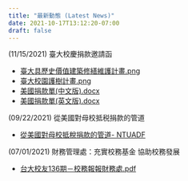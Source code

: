 ```yaml
---
title: "最新動態 (Latest News)"
date: 2021-10-17T13:12:20-07:00
draft: false
---
```

(11/15/2021) 臺大校慶捐款邀請函
  - [臺大具歷史價值建築修繕維護計畫.png](https://guanlinchao.github.io/latest-news/files/三折頁新版彈簧二折(第二版)-02-01.png)
  - [臺大校園護樹計畫.png](https://guanlinchao.github.io/latest-news/files/三折頁新版彈簧二折(第二版)-02-02.png)
  - [美國捐款單(中文版).docx](https://guanlinchao.github.io/latest-news/files/美國中文版捐款單.docx)
  - [美國捐款單(英文版).docx](https://guanlinchao.github.io/latest-news/files/美國捐款單(英文版).docx)

(09/22/2021) 從美國對母校抵税捐款的管道
- [從美國對母校抵稅捐款的管道- NTUADF](https://guanlinchao.github.io/latest-news/files/NTUADF_Donation_Reminder_2021.pdf)

(07/01/2021) 財務管理處：充實校務基金 協助校務發展
- [台大校友136期－校務報報財務處.pdf](https://guanlinchao.github.io/latest-news/files/台大校友136期－校務報報財務處.pdf)
